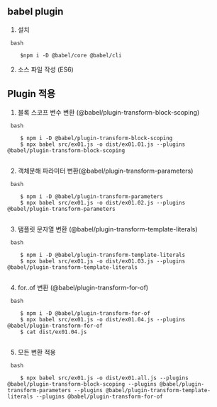## babel plugin

1. 설치  

```
 bash

    $npm i -D @babel/core @babel/cli
```
2. 소스 파일 작성 (ES6)

## Plugin 적용

1. 블록 스코프 변수 변환 (@babel/plugin-transform-block-scoping)

```
 bash
    
    $ npm i -D @babel/plugin-transform-block-scoping
    $ npx babel src/ex01.js -o dist/ex01.01.js --plugins @babel/plugin-transform-block-scoping
    
```

2. 객체분해 파라미터 변환(@babel/plugin-transform-parameters)

```
 bash
    
    $ npm i -D @babel/plugin-transform-parameters
    $ npx babel src/ex01.js -o dist/ex01.02.js --plugins @babel/plugin-transform-parameters
    
```

3. 탬플릿 문자열 변환 (@babel/plugin-transform-template-literals)

```
 bash
    
    $ npm i -D @babel/plugin-transform-template-literals
    $ npx babel src/ex01.js -o dist/ex01.03.js --plugins @babel/plugin-transform-template-literals
    
```

4. for..of 변환 (@babel/plugin-transform-for-of)

```
 bash
    
    $ npm i -D @babel/plugin-transform-for-of
    $ npx babel src/ex01.js -o dist/ex01.04.js --plugins @babel/plugin-transform-for-of
    $ cat dist/ex01.04.js
    
```

5. 모든 변환 적용

```
 bash
    
    $ npx babel src/ex01.js -o dist/ex01.all.js --plugins @babel/plugin-transform-block-scoping --plugins @babel/plugin-transform-parameters --plugins @babel/plugin-transform-template-literals --plugins @babel/plugin-transform-for-of
    
```